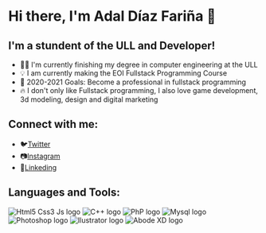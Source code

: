 # Hi there, I'm Adal Díaz Fariña 👋

## I'm a stundent of the ULL and Developer!

- 👨‍💻 I'm currently finishing my degree in computer engineering at the ULL
- 💡 I am currently making the EOI Fullstack Programming Course
- 🥅 2020-2021 Goals: Become a professional in fullstack programming
- 🔥 I don't only like Fullstack programming, I also love game development, 3d modeling, design and digital marketing

## Connect with me:
- 🐦[Twitter](https://twitter.com/Adaldiaz99) 
- 📷[Instagram](https://www.instagram.com/adaldiaz99/)
- 💼[Linkeding](https://www.linkedin.com/in/adal-diaz-fari%C3%B1a-56748a18b/)

## Languages and Tools:

![Html5 Css3 Js logo](https://toppng.com/uploads/preview/html5-js-css3-logo-png-11536003913vd86ju9pc1.png) ![C++ logo](https://e7.pngegg.com/pngimages/46/626/png-clipart-c-logo-the-c-programming-language-computer-icons-computer-programming-source-code-programming-miscellaneous-template.png) ![PhP logo](https://www.iconfinder.com/data/icons/logos-and-brands/512/256_Php_logo-512.png) ![Mysql logo](https://download.logo.wine/logo/MySQL/MySQL-Logo.wine.png) ![Photoshop logo](https://banner2.cleanpng.com/20180606/bub/kisspng-adobe-creative-cloud-adobe-systems-adobe-photoshop-logo-adobe-5b1840f9e00883.6560761115283161539177.jpg) ![Ilustrator logo](https://pngimage.net/wp-content/uploads/2018/06/icono-illustrator-png-8.png) ![Abode XD logo](https://cdn.freebiesupply.com/logos/large/2x/adobe-xd-logo-png-transparent.png)




